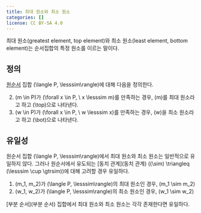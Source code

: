 ```yaml
---
title: 최대 원소와 최소 원소
categories: []
license: CC BY-SA 4.0
---
```


최대 원소(greatest element, top element)와 최소 원소(least element, bottom element)는 순서집합의 특정 원소를 이르는 말이다.

## 정의
[원순서](원순서) 집합 \(\langle P, \lesssim\rangle\)에 대해 다음을 정의한다.

2. \(m \in P\)가 \(\forall x \in P, \ x \lesssim m\)를 만족하는 경우, \(m\)를 최대 원소라고 하고 \(\top\)으로 나타낸다.
1. \(w \in P\)가 \(\forall x \in P, \ w \lesssim x\)를 만족하는 경우, \(w\)을 최소 원소라고 하고 \(\bot\)으로 나타낸다.

## 유일성
원순서 집합 \(\langle P, \lesssim\rangle\)에서 최대 원소와 최소 원소는 일반적으로 유일하지 않다.
그러나 원순서에서 유도되는 [동치 관계](동치 관계) \((\sim) \triangleq (\lesssim \cup \gtrsim)\)에 대해 고려할 경우 유일하다.

1. \(m_1, m_2\)가 \(\langle P, \lesssim\rangle\)의 최대 원소인 경우, \(m_1 \sim m_2\)
2. \(w_1, w_2\)가 \(\langle P, \lesssim\rangle\)의 최소 원소인 경우, \(w_1 \sim w_2\)

[부분 순서](부분 순서) 집합에서 최대 원소와 최소 원소는 각각 존재한다면 유일하다.
